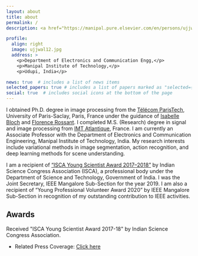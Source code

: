 ```yaml
---
layout: about
title: about
permalink: /
description: <a href="https://manipal.pure.elsevier.com/en/persons/ujjwal-verma">Manipal Institute of Technology, India</a>. 

profile:
  align: right
  image: ujjwal12.jpg
  address: >
    <p>Department of Electronics and Communication Engg,</p>
    <p>Manipal Institute of Technology,</p>
    <p>Udupi, India</p>

news: true  # includes a list of news items
selected_papers: true # includes a list of papers marked as "selected={true}"
social: true  # includes social icons at the bottom of the page
---
```


I obtained Ph.D. degree in image processing from the [Télécom ParisTech](https://www.telecom-paris.fr/), University of Paris-Saclay, Paris, France under the guidance of [Isabelle Bloch](https://perso.telecom-paristech.fr/bloch/) and [Florence Rossant](https://sites.google.com/site/rossantflorence/home/about-me). I completed M.S. (Research) degree in signal and image processing from [IMT Atlantique](http://imt-atlantique.fr/), France. I am  currently an Associate Professor with the Department of Electronics and Communication Engineering, Manipal Institute of Technology, India. My research interests include variational methods in image segmentation, action recognition, and deep learning methods for scene understanding. 


I am a recipient of [“ISCA Young Scientist Award 2017–2018”](http://www.sciencecongress.nic.in/young_scientists_awards_17-18.php) by Indian Science Congress Association (ISCA), a professional body under the Department of Science and Technology, Government of India. I was the Joint Secretary, IEEE Mangalore Sub-Section for the year 2019. I am also a recipient of “Young Professional Volunteer Award 2020” by IEEE Mangalore Sub-Section in recognition of my outstanding contribution to IEEE activities.

## Awards
Received "ISCA Young Scientist Award 2017-18" by Indian Science Congress Association.
- Related Press Coverage: [Click here](https://timesofindia.indiatimes.com/city/mangaluru/indian-science-congress-honours-mit-manipal-professor-with-young-scientist-award/articleshow/63447042.cms) 
